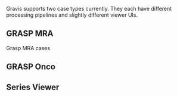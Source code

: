 Gravis supports two case types currently. They each have different processing pipelines and slightly different viewer UIs. 

## GRASP MRA

Grasp MRA cases 

## GRASP Onco

## Series Viewer